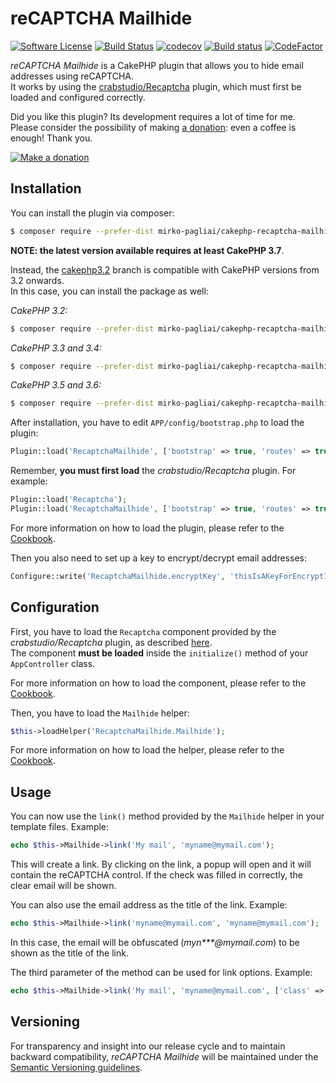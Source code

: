 # reCAPTCHA Mailhide

[![Software License](https://img.shields.io/badge/license-MIT-brightgreen.svg?style=flat-square)](LICENSE.txt)
[![Build Status](https://api.travis-ci.org/mirko-pagliai/cakephp-recaptcha-mailhide.svg?branch=master)](https://travis-ci.org/mirko-pagliai/cakephp-recaptcha-mailhide)
[![codecov](https://codecov.io/gh/mirko-pagliai/cakephp-recaptcha-mailhide/branch/master/graph/badge.svg)](https://codecov.io/gh/mirko-pagliai/cakephp-recaptcha-mailhide)
[![Build status](https://ci.appveyor.com/api/projects/status/hal81mkbmwcmfbmi?svg=true)](https://ci.appveyor.com/project/mirko-pagliai/cakephp-recaptcha-mailhide)
[![CodeFactor](https://www.codefactor.io/repository/github/mirko-pagliai/cakephp-recaptcha-mailhide/badge/cakephp4)](https://www.codefactor.io/repository/github/mirko-pagliai/cakephp-recaptcha-mailhide/overview/cakephp4)

*reCAPTCHA Mailhide* is a CakePHP plugin that allows you to hide email addresses
using reCAPTCHA.  
It works by using the [crabstudio/Recaptcha](https://github.com/crabstudio/Recaptcha)
plugin, which must first be loaded and configured correctly.

Did you like this plugin? Its development requires a lot of time for me.  
Please consider the possibility of making [a donation](//paypal.me/mirkopagliai):
even a coffee is enough! Thank you.

[![Make a donation](https://www.paypalobjects.com/webstatic/mktg/logo-center/logo_paypal_carte.jpg)](//paypal.me/mirkopagliai)

## Installation
You can install the plugin via composer:

```bash
$ composer require --prefer-dist mirko-pagliai/cakephp-recaptcha-mailhide
```

**NOTE: the latest version available requires at least CakePHP 3.7**.

Instead, the [cakephp3.2](//github.com/mirko-pagliai/cakephp-recaptcha-mailhide/tree/cakephp3.2)
branch is compatible with CakePHP versions from 3.2 onwards.  
In this case, you can install the package as well:

*CakePHP 3.2:*

```bash
$ composer require --prefer-dist mirko-pagliai/cakephp-recaptcha-mailhide:dev-cakephp3.2 crabstudio/recaptcha:2.0.0
```

*CakePHP 3.3 and 3.4:*

```bash
$ composer require --prefer-dist mirko-pagliai/cakephp-recaptcha-mailhide:dev-cakephp3.2 crabstudio/recaptcha:2.0.5
```

*CakePHP 3.5 and 3.6:*

```bash
$ composer require --prefer-dist mirko-pagliai/cakephp-recaptcha-mailhide:dev-cakephp3.2
```
    
After installation, you have to edit `APP/config/bootstrap.php` to load the plugin:

```php
Plugin::load('RecaptchaMailhide', ['bootstrap' => true, 'routes' => true]);
```

Remember, **you must first load** the *crabstudio/Recaptcha* plugin. For example:

```php
Plugin::load('Recaptcha');
Plugin::load('RecaptchaMailhide', ['bootstrap' => true, 'routes' => true]);
```

For more information on how to load the plugin, please refer to the 
[Cookbook](http://book.cakephp.org/3.0/en/plugins.html#loading-a-plugin).

Then you also need to set up a key to encrypt/decrypt email addresses:

```php
Configure::write('RecaptchaMailhide.encryptKey', 'thisIsAKeyForEncrypt12345678901234567890');
```

## Configuration
First, you have to load the `Recaptcha` component provided by the
*crabstudio/Recaptcha* plugin, as described [here](https://github.com/crabstudio/Recaptcha#load-component-and-configure).  
The component **must be loaded** inside the `initialize()` method of your
`AppController` class.

For more information on how to load the component, please refer to the 
[Cookbook](https://book.cakephp.org/3.0/en/controllers/components.html#configuring-components).

Then, you have to load the `Mailhide` helper:

```php
$this->loadHelper('RecaptchaMailhide.Mailhide');
```

For more information on how to load the helper, please refer to the 
[Cookbook](https://book.cakephp.org/3.0/en/views/helpers.html#configuring-helpers).

## Usage
You can now use the `link()` method provided by the `Mailhide` helper in your
template files. Example:

```php
echo $this->Mailhide->link('My mail', 'myname@mymail.com');
```

This will create a link. By clicking on the link, a popup will open and it will
contain the reCAPTCHA control. If the check was filled in correctly, the clear
email will be shown.

You can also use the email address as the title of the link. Example:

```php
echo $this->Mailhide->link('myname@mymail.com', 'myname@mymail.com');
```

In this case, the email will be obfuscated (*myn\*\*\*@mymail.com*) to be shown
as the title of the link.

The third parameter of the method can be used for link options. Example:

```php
echo $this->Mailhide->link('My mail', 'myname@mymail.com', ['class' => 'my-custom-class']);
```

## Versioning
For transparency and insight into our release cycle and to maintain backward 
compatibility, *reCAPTCHA Mailhide* will be maintained under the 
[Semantic Versioning guidelines](http://semver.org).
